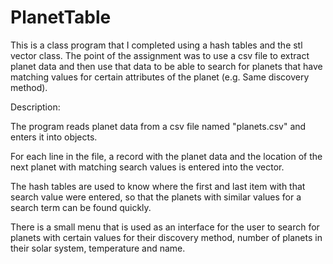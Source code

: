 # PlanetTable
This is a class program that I completed using a hash tables and the stl vector class. The point of the assignment was to use a csv file to extract planet data and then use that data to be able to search for planets that have matching values for certain attributes of the planet (e.g. Same discovery method). 

Description:

The program reads planet data from a csv file named "planets.csv" and enters it into objects.

For each line in the file, a record with the planet data and the location of the next planet with matching search values is entered into the vector.

The hash tables are used to know where the first and last item with that search value were entered, so that the planets with similar values for a search term can be found quickly.

There is a small menu that is used as an interface for the user to search for planets with certain values for their discovery method, number of planets in their solar system, temperature and name. 
